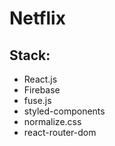 # Netflix

## Stack:
- React.js
- Firebase
- fuse.js
- styled-components
- normalize.css
- react-router-dom